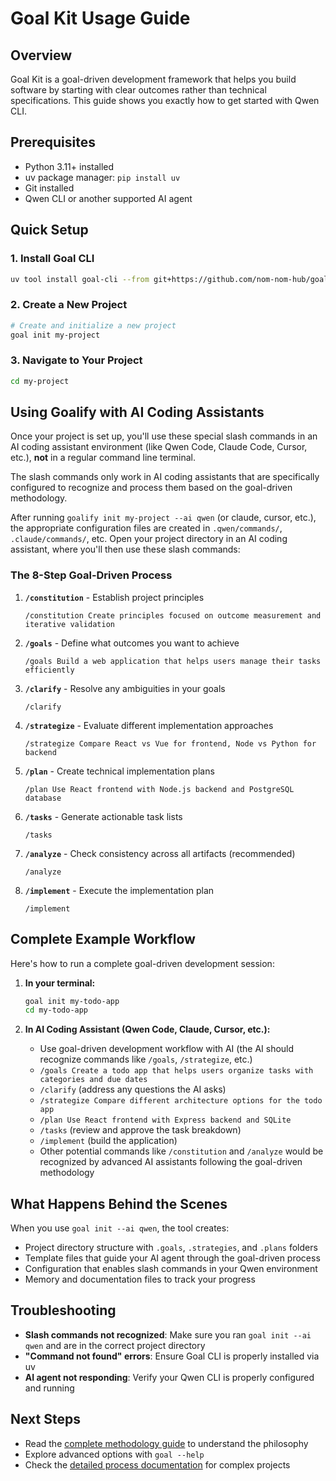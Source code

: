 # Goal Kit Usage Guide

## Overview
Goal Kit is a goal-driven development framework that helps you build software by starting with clear outcomes rather than technical specifications. This guide shows you exactly how to get started with Qwen CLI.

## Prerequisites
- Python 3.11+ installed
- uv package manager: `pip install uv`
- Git installed
- Qwen CLI or another supported AI agent

## Quick Setup

### 1. Install Goal CLI
```bash
uv tool install goal-cli --from git+https://github.com/nom-nom-hub/goal-dev-kit.git
```

### 2. Create a New Project
```bash
# Create and initialize a new project
goal init my-project
```

### 3. Navigate to Your Project
```bash
cd my-project
```

## Using Goalify with AI Coding Assistants

Once your project is set up, you'll use these special slash commands in an AI coding assistant environment (like Qwen Code, Claude Code, Cursor, etc.), **not** in a regular command line terminal.

The slash commands only work in AI coding assistants that are specifically configured to recognize and process them based on the goal-driven methodology.

After running `goalify init my-project --ai qwen` (or claude, cursor, etc.), the appropriate configuration files are created in `.qwen/commands/`, `.claude/commands/`, etc. Open your project directory in an AI coding assistant, where you'll then use these slash commands:

### The 8-Step Goal-Driven Process

1. **`/constitution`** - Establish project principles
   ```
   /constitution Create principles focused on outcome measurement and iterative validation
   ```

2. **`/goals`** - Define what outcomes you want to achieve
   ```
   /goals Build a web application that helps users manage their tasks efficiently
   ```

3. **`/clarify`** - Resolve any ambiguities in your goals
   ```
   /clarify
   ```

4. **`/strategize`** - Evaluate different implementation approaches
   ```
   /strategize Compare React vs Vue for frontend, Node vs Python for backend
   ```

5. **`/plan`** - Create technical implementation plans
   ```
   /plan Use React frontend with Node.js backend and PostgreSQL database
   ```

6. **`/tasks`** - Generate actionable task lists
   ```
   /tasks
   ```

7. **`/analyze`** - Check consistency across all artifacts (recommended)
   ```
   /analyze
   ```

8. **`/implement`** - Execute the implementation plan
   ```
   /implement
   ```

## Complete Example Workflow

Here's how to run a complete goal-driven development session:

1. **In your terminal:**
   ```bash
   goal init my-todo-app
   cd my-todo-app
   ```

2. **In AI Coding Assistant (Qwen Code, Claude, Cursor, etc.):**
   - Use goal-driven development workflow with AI (the AI should recognize commands like `/goals`, `/strategize`, etc.)
   - `/goals Create a todo app that helps users organize tasks with categories and due dates`
   - `/clarify` (address any questions the AI asks)
   - `/strategize Compare different architecture options for the todo app`
   - `/plan Use React frontend with Express backend and SQLite`
   - `/tasks` (review and approve the task breakdown)
   - `/implement` (build the application)
   - Other potential commands like `/constitution` and `/analyze` would be recognized by advanced AI assistants following the goal-driven methodology

## What Happens Behind the Scenes

When you use `goal init --ai qwen`, the tool creates:

- Project directory structure with `.goals`, `.strategies`, and `.plans` folders
- Template files that guide your AI agent through the goal-driven process
- Configuration that enables slash commands in your Qwen environment
- Memory and documentation files to track your progress

## Troubleshooting

- **Slash commands not recognized**: Make sure you ran `goal init --ai qwen` and are in the correct project directory
- **"Command not found" errors**: Ensure Goal CLI is properly installed via uv
- **AI agent not responding**: Verify your Qwen CLI is properly configured and running

## Next Steps

- Read the [complete methodology guide](./goal-driven.md) to understand the philosophy
- Explore advanced options with `goal --help`
- Check the [detailed process documentation](./README.md#-detailed-process) for complex projects
